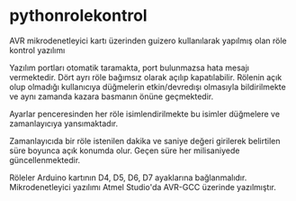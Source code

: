 # pythonrolekontrol
AVR mikrodenetleyici kartı üzerinden guizero kullanılarak yapılmış olan röle kontrol yazılımı

Yazılım portları otomatik taramakta, port bulunmazsa hata mesajı vermektedir. Dört ayrı röle bağımsız olarak açılıp kapatılabilir. Rölenin açık olup olmadığı kullanıcıya düğmelerin etkin/devredışı olmasıyla bildirilmekte ve aynı zamanda kazara basmanın önüne geçmektedir. 

Ayarlar penceresinden her röle isimlendirilmekte bu isimler düğmelere ve zamanlayıcıya yansımaktadır. 

Zamanlayıcıda bir röle istenilen dakika ve saniye değeri girilerek belirtilen süre boyunca açık konumda olur. Geçen süre her milisaniyede güncellenmektedir. 

Röleler Arduino kartının D4, D5, D6, D7 ayaklarına bağlanmalıdır. Mikrodenetleyici yazılımı Atmel Studio'da AVR-GCC üzerinde yazılmıştır. 
